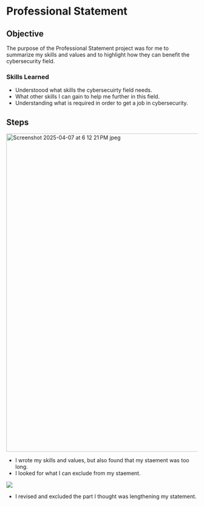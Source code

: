 # Professional Statement

## Objective

The purpose of the Professional Statement project was for me to summarize my skills and values and to highlight how they can benefit the cybersecurity field. 

### Skills Learned
- Understoood what skills the cybersecuirty field needs.
- What other skills I can gain to help me further in this field.
- Understanding what is required in order to get a job in cybersecurity.

## Steps
<img width="837" alt="Screenshot 2025-04-07 at 6 12 21 PM jpeg" src="https://github.com/user-attachments/assets/10a8193a-e382-4f86-942e-7d25eff9e92f" />

- I wrote my skills and values, but also found that my staement was too long.
- I looked for what I can exclude from my staement.

<img src= "https://github.com/user-attachments/assets/40fbd0ba-949c-4be5-97ff-d7c6dfae8d7a" />

- I revised and excluded the part I thought was lengthening my statement. 
